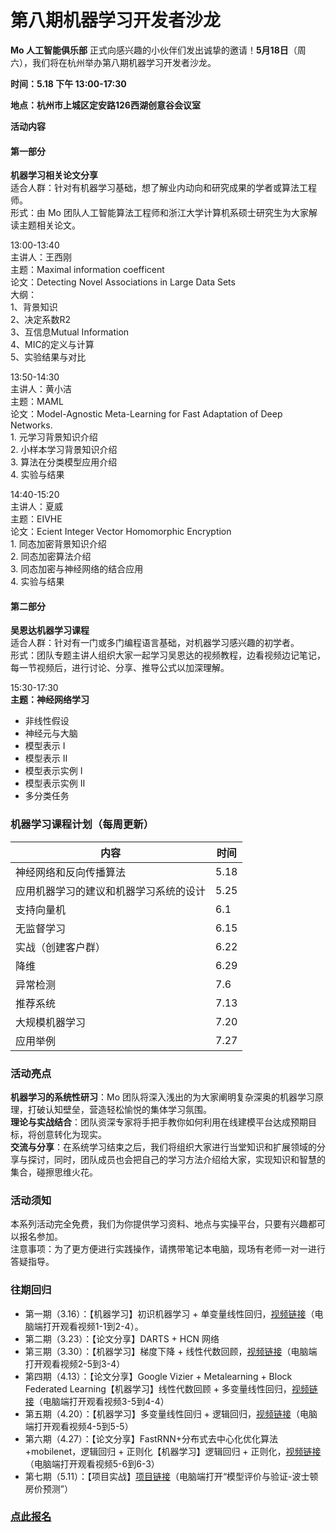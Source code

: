 # 第八期机器学习开发者沙龙
**Mo 人工智能俱乐部** 正式向感兴趣的小伙伴们发出诚挚的邀请！**5月18日**（周六），我们将在杭州举办第八期机器学习开发者沙龙。

**时间：5.18 下午 13:00-17:30**

**地点：杭州市上城区定安路126西湖创意谷会议室**

**活动内容**

#### 第一部分
**机器学习相关论文分享**<br />适合人群：针对有机器学习基础，想了解业内动向和研究成果的学者或算法工程师。<br />形式：由 Mo 团队人工智能算法工程师和浙江大学计算机系硕士研究生为大家解读主题相关论文。

13:00-13:40<br />主讲人：王西刚 <br />主题：Maximal information coefficent<br />论文：Detecting Novel Associations in Large Data Sets<br />大纲：<br />1、背景知识<br />2、决定系数R2<br />3、互信息Mutual Information<br />4、MIC的定义与计算<br />5、实验结果与对比

13:50-14:30<br />主讲人：黄小洁<br />主题：MAML<br />论文：Model-Agnostic Meta-Learning for Fast Adaptation of Deep Networks.<br />1. 元学习背景知识介绍<br />2. 小样本学习背景知识介绍<br />3. 算法在分类模型应用介绍<br />4. 实验与结果

14:40-15:20<br />主讲人：夏威<br />主题：EIVHE<br />论文：Ecient Integer Vector Homomorphic Encryption<br />1. 同态加密背景知识介绍<br />2. 同态加密算法介绍<br />3. 同态加密与神经网络的结合应用<br />4. 实验与结果
<a name="tEpSX"></a>
#### 第二部分
**吴恩达机器学习课程**<br />适合人群：针对有一门或多门编程语言基础，对机器学习感兴趣的初学者。<br />形式：团队专题主讲人组织大家一起学习吴恩达的视频教程，边看视频边记笔记，每一节视频后，进行讨论、分享、推导公式以加深理解。

15:30-17:30<br />**主题：神经网络学习**

- 非线性假设
- 神经元与大脑
- 模型表示 I
- 模型表示 II
- 模型表示实例 I
- 模型表示实例 II
- 多分类任务
<a name="n25k1"></a>
### 机器学习课程计划（每周更新）

| 内容 | 时间 |
| --- | --- |
| 神经网络和反向传播算法 | 5.18 |
| 应用机器学习的建议和机器学习系统的设计 | 5.25 |
| 支持向量机 | 6.1 |
| 无监督学习 | 6.15 |
| 实战（创建客户群） | 6.22 |
| 降维 | 6.29 |
| 异常检测 | 7.6 |
| 推荐系统 | 7.13 |
| 大规模机器学习 | 7.20 |
| 应用举例 | 7.27 |

<a name="3b4924aa"></a>
### 活动亮点
**机器学习的系统性研习**：Mo 团队将深入浅出的为大家阐明复杂深奥的机器学习原理，打破认知壁垒，营造轻松愉悦的集体学习氛围。<br />**理论与实战结合**：团队资深专家将手把手教你如何利用在线建模平台达成预期目标，将创意转化为现实。<br />**交流与分享**：在系统学习结束之后，我们将组织大家进行当堂知识和扩展领域的分享与探讨，同时，团队成员也会把自己的学习方法介绍给大家，实现知识和智慧的集合，碰擦思维火花。
<a name="a84811ac"></a>
### 活动须知
本系列活动完全免费，我们为你提供学习资料、地点与实操平台，只要有兴趣都可以报名参加。<br />注意事项：为了更方便进行实践操作，请携带笔记本电脑，现场有老师一对一进行答疑指导。
<a name="e7575e8c"></a>
### 往期回归
* 第一期（3.16）：【机器学习】初识机器学习 + 单变量线性回归，[视频链接](http://www.momodel.cn:8899/classroom/class?id=5c5696191afd94720cc94533&type=video)（电脑端打开观看视频1-1到2-4）。
* 第二期（3.23）：【论文分享】DARTS + HCN 网络
* 第三期（3.30）：【机器学习】梯度下降 + 线性代数回顾，[视频链接](http://www.momodel.cn:8899/classroom/class?id=5c5696191afd94720cc94533&type=video)（电脑端打开观看视频2-5到3-4）
* 第四期（4.13）：【论文分享】Google Vizier + Metalearning + Block Federated Learning【机器学习】线性代数回顾 + 多变量线性回归，[视频链接](http://www.momodel.cn:8899/classroom/class?id=5c5696191afd94720cc94533&type=video)（电脑端打开观看视频3-5到4-4）
* 第五期（4.20）：【机器学习】多变量线性回归 + 逻辑回归，[视频链接](http://www.momodel.cn:8899/classroom/class?id=5c5696191afd94720cc94533&type=video)（电脑端打开观看视频4-5到5-5）
* 第六期（4.27）：【论文分享】FastRNN+分布式去中心化优化算法+mobilenet，逻辑回归 + 正则化【机器学习】逻辑回归 + 正则化，[视频链接](http://www.momodel.cn:8899/classroom/class?id=5c5696191afd94720cc94533&type=video)（电脑端打开观看视频5-6到6-3）
* 第七期（5.11）：【项目实战】[项目链接](http://www.momodel.cn:8899/classroom/class?id=5c680b311afd943a9f70901b&type=practice)（电脑端打开“模型评价与验证-波士顿房价预测”）

### [点此报名]()
